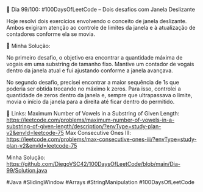 🚀 Dia 99/100: #100DaysOfLeetCode – Dois desafios com Janela Deslizante

Hoje resolvi dois exercícios envolvendo o conceito de janela deslizante. Ambos exigiram atenção ao controle de limites da janela e à atualização de contadores conforme ela se movia.

🌟 Minha Solução:

No primeiro desafio, o objetivo era encontrar a quantidade máxima de vogais em uma substring de tamanho fixo. Mantive um contador de vogais dentro da janela atual e fui ajustando conforme a janela avançava.

No segundo desafio, precisei encontrar a maior sequência de 1s que poderia ser obtida trocando no máximo k zeros. Para isso, controlei a quantidade de zeros dentro da janela e, sempre que ultrapassava o limite, movia o início da janela para a direita até ficar dentro do permitido.

📌 Links:
Maximum Number of Vowels in a Substring of Given Length: https://leetcode.com/problems/maximum-number-of-vowels-in-a-substring-of-given-length/description/?envType=study-plan-v2&envId=leetcode-75
Max Consecutive Ones III: https://leetcode.com/problems/max-consecutive-ones-iii/?envType=study-plan-v2&envId=leetcode-75

Minha Solução: https://github.com/DiegoVSC42/100DaysOfLeetCode/blob/main/Dia-99/Solution.java

#Java #SlidingWindow #Arrays #StringManipulation #100DaysOfLeetCode

